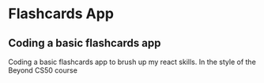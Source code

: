 # Flashcards App

## Coding a basic flashcards app

Coding a basic flashcards app to brush up my react skills.
In the style of the Beyond CS50 course
